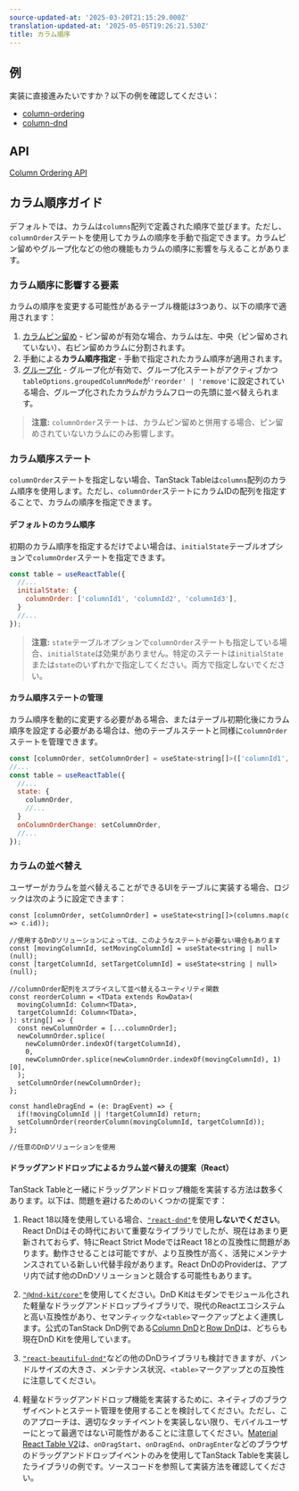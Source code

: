 ```yaml
---
source-updated-at: '2025-03-20T21:15:29.000Z'
translation-updated-at: '2025-05-05T19:26:21.530Z'
title: カラム順序
---
```

## 例

実装に直接進みたいですか？以下の例を確認してください：

- [column-ordering](../framework/react/examples/column-ordering)
- [column-dnd](../framework/react/examples/column-dnd)

## API

[Column Ordering API](../api/features/column-ordering)

## カラム順序ガイド

デフォルトでは、カラムは`columns`配列で定義された順序で並びます。ただし、`columnOrder`ステートを使用してカラムの順序を手動で指定できます。カラムピン留めやグループ化などの他の機能もカラムの順序に影響を与えることがあります。

### カラム順序に影響する要素

カラムの順序を変更する可能性があるテーブル機能は3つあり、以下の順序で適用されます：

1. [カラムピン留め](../guide/column-pinning) - ピン留めが有効な場合、カラムは左、中央（ピン留めされていない）、右ピン留めカラムに分割されます。
2. 手動による**カラム順序指定** - 手動で指定されたカラム順序が適用されます。
3. [グループ化](../guide/grouping) - グループ化が有効で、グループ化ステートがアクティブかつ`tableOptions.groupedColumnMode`が`'reorder' | 'remove'`に設定されている場合、グループ化されたカラムがカラムフローの先頭に並べ替えられます。

> **注意:** `columnOrder`ステートは、カラムピン留めと併用する場合、ピン留めされていないカラムにのみ影響します。

### カラム順序ステート

`columnOrder`ステートを指定しない場合、TanStack Tableは`columns`配列のカラム順序を使用します。ただし、`columnOrder`ステートにカラムIDの配列を指定することで、カラムの順序を指定できます。

#### デフォルトのカラム順序

初期のカラム順序を指定するだけでよい場合は、`initialState`テーブルオプションで`columnOrder`ステートを指定できます。

```jsx
const table = useReactTable({
  //...
  initialState: {
    columnOrder: ['columnId1', 'columnId2', 'columnId3'],
  }
  //...
});
```

> **注意:** `state`テーブルオプションで`columnOrder`ステートも指定している場合、`initialState`は効果がありません。特定のステートは`initialState`または`state`のいずれかで指定してください。両方で指定しないでください。

#### カラム順序ステートの管理

カラム順序を動的に変更する必要がある場合、またはテーブル初期化後にカラム順序を設定する必要がある場合は、他のテーブルステートと同様に`columnOrder`ステートを管理できます。

```jsx
const [columnOrder, setColumnOrder] = useState<string[]>(['columnId1', 'columnId2', 'columnId3']); //オプションでカラム順序を初期化
//...
const table = useReactTable({
  //...
  state: {
    columnOrder,
    //...
  }
  onColumnOrderChange: setColumnOrder,
  //...
});
```

### カラムの並べ替え

ユーザーがカラムを並べ替えることができるUIをテーブルに実装する場合、ロジックは次のように設定できます：

```tsx
const [columnOrder, setColumnOrder] = useState<string[]>(columns.map(c => c.id));

//使用するDnDソリューションによっては、このようなステートが必要ない場合もあります
const [movingColumnId, setMovingColumnId] = useState<string | null>(null);
const [targetColumnId, setTargetColumnId] = useState<string | null>(null);

//columnOrder配列をスプライスして並べ替えるユーティリティ関数
const reorderColumn = <TData extends RowData>(
  movingColumnId: Column<TData>,
  targetColumnId: Column<TData>,
): string[] => {
  const newColumnOrder = [...columnOrder];
  newColumnOrder.splice(
    newColumnOrder.indexOf(targetColumnId),
    0,
    newColumnOrder.splice(newColumnOrder.indexOf(movingColumnId), 1)[0],
  );
  setColumnOrder(newColumnOrder);
};

const handleDragEnd = (e: DragEvent) => {
  if(!movingColumnId || !targetColumnId) return;
  setColumnOrder(reorderColumn(movingColumnId, targetColumnId));
};

//任意のDnDソリューションを使用
```

#### ドラッグアンドドロップによるカラム並べ替えの提案（React）

TanStack Tableと一緒にドラッグアンドドロップ機能を実装する方法は数多くあります。以下は、問題を避けるためのいくつかの提案です：

1. React 18以降を使用している場合、[`"react-dnd"`](https://react-dnd.github.io/react-dnd/docs/overview)を使用**しないでください**。React DnDはその時代において重要なライブラリでしたが、現在はあまり更新されておらず、特にReact Strict ModeではReact 18との互換性に問題があります。動作させることは可能ですが、より互換性が高く、活発にメンテナンスされている新しい代替手段があります。React DnDのProviderは、アプリ内で試す他のDnDソリューションと競合する可能性もあります。

2. [`"@dnd-kit/core"`](https://dndkit.com/)を使用してください。DnD Kitはモダンでモジュール化された軽量なドラッグアンドドロップライブラリで、現代のReactエコシステムと高い互換性があり、セマンティックな`<table>`マークアップとよく連携します。公式のTanStack DnD例である[Column DnD](../framework/react/examples/column-dnd)と[Row DnD](../framework/react/examples/row-dnd)は、どちらも現在DnD Kitを使用しています。

3. [`"react-beautiful-dnd"`](https://github.com/atlassian/react-beautiful-dnd)などの他のDnDライブラリも検討できますが、バンドルサイズの大きさ、メンテナンス状況、`<table>`マークアップとの互換性に注意してください。

4. 軽量なドラッグアンドドロップ機能を実装するために、ネイティブのブラウザイベントとステート管理を使用することを検討してください。ただし、このアプローチは、適切なタッチイベントを実装しない限り、モバイルユーザーにとって最適ではない可能性があることに注意してください。[Material React Table V2](https://www.material-react-table.com/docs/examples/column-ordering)は、`onDragStart`、`onDragEnd`、`onDragEnter`などのブラウザのドラッグアンドドロップイベントのみを使用してTanStack Tableを実装したライブラリの例です。ソースコードを参照して実装方法を確認してください。
